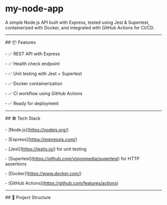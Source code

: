 # my-node-app



A simple Node.js API built with Express, tested using Jest \& Supertest, containerized with Docker, and integrated with GitHub Actions for CI/CD.



---



\## 📦 Features



\- ✅ REST API with Express

\- ✅ Health check endpoint

\- ✅ Unit testing with Jest + Supertest

\- ✅ Docker containerization

\- ✅ CI workflow using GitHub Actions

\- ✅ Ready for deployment



---



\## 🛠️ Tech Stack



\- \[Node.js](https://nodejs.org/)

\- \[Express](https://expressjs.com/)

\- \[Jest](https://jestjs.io/) for unit testing

\- \[Supertest](https://github.com/visionmedia/supertest) for HTTP assertions

\- \[Docker](https://www.docker.com/)

\- \[GitHub Actions](https://github.com/features/actions)



---



\## 📁 Project Structure





